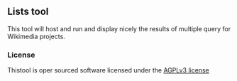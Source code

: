 ## Lists tool

This tool will host and run and display nicely the results of multiple query for Wikimedia projects.

### License

Thistool is oper sourced software licensed under the [AGPLv3 license](http://opensource.org/licenses/AGPL-3.0)
